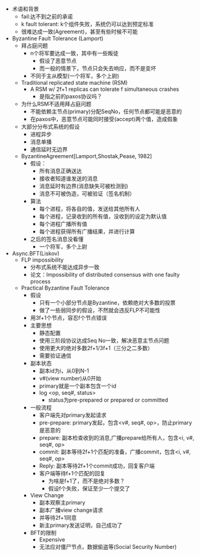 * 术语和背景
	* fail:达不到之前的承诺
	* k fault tolerant: k个组件失败，系统仍可以达到预定标准
	* 很难达成一致(Agreement)，甚至有些时候不可能 
* Byzantine Fault Tolerance (Lamport) 
	* 拜占庭问题
		* n个将军要达成一致，其中有一些叛徒
			* 假设了恶意节点
			* 而一般的情景下，节点只会失去响应，而不是变坏
		* 不同于主从模型(一个将军，多个上尉)
	* Traditional replicated state machine (RSM)
		* A RSM w/ 2f+1 replicas can tolerate f simultaneous crashes
			* 是指之前的paxos协议吗？
	* 	为什么RSM不适用拜占庭问题
		*  不能依赖主节点(primary)分配SeqNo，任何节点都可能是恶意的
		*  在paxos中，恶意节点可能同时接受(accept)两个值，造成假象
	*  大部分分布式系统的假设
		*  进程异步
		*  消息单播
		*  通信延时无边界
	*  ByzantineAgreement[Lamport,Shostak,Pease, 1982]
		*  假设：
			*  所有消息正确送达
			*  接收者知道谁发送的消息
			*  消息延时有边界(消息缺失可被检测到)
			*  消息不可被伪造，可被验证（签名机制）
		*  算法
			*  每个进程，将各自的值，发送给其他所有人
			*  每个进程，记录收到的所有值，没收到的设定为默认值
			*  每个进程广播所有值
			*  每个进程获得所有广播结果，并进行计算
		*  之后的签名消息没看懂
			*  一个将军，多个上尉
* Async.BFT(Liskov) 
	* FLP impossibility
		* 分布式系统不能达成异步一致
		* 论文：Impossibility of distributed consensus with one faulty process
	* Practical Byzantine Fault Tolerance
		* 假设
			* 只有一个小部分节点是Byzantine，依赖绝对大多数的投票
			* 做了一些弱同步的假设，不然就会违反FLP不可能性
		* 用3f+1个节点，容忍f个节点错误
		* 主要思想
			* 静态配置
			* 使用三阶段协议达成Seq No一致，解决恶意主节点问题
			* 使用更大的绝对多数2f+1/3f+1（三分之二多数）
			* 需要验证通信
		* 副本状态
			* 副本id为i，从0到N-1
			* v#(view number)从0开始
			* primary就是一个副本包含一个id
			* log <op, seq#, status>
				* status为pre-prepared or prepared or committed
		* 一般流程
			* 客户端先对primary发起请求
			* pre-prepare: primary发起，包含<v#, seq#, op>，防止primary是恶意的
			* prepare: 副本检查收到的消息,广播prepare给所有人，包含<i, v#, seq#, op>
			* commit: 副本等待2f+1个匹配的准备，广播commit，包含<i, v#, seq#, op>
			* Reply: 副本等待2f+1个commit成功，回复客户端
			* 客户端等待f+1个匹配的回复
				* 为啥是f+1了，而不是绝对多数？
				* 假设f个失败，保证至少一个提交了
		* View Change
			* 副本观察主primary
			* 副本广播view change请求
			* 并等待2f+1同意
			* 新主primary发送证明，自己成功了
		* BFT的限制
			* Expensive
			* 无法应对僵尸节点，数据偷盗等(Social Security Number)




